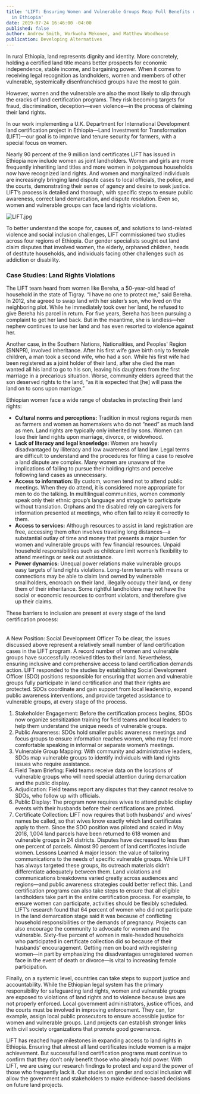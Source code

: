 ```yaml
---
title: 'LIFT: Ensuring Women and Vulnerable Groups Reap Full Benefits of Land Certification
  in Ethiopia'
date: 2019-07-24 16:46:00 -04:00
published: false
author: Andrew Smith, Workwoha Mekonen, and Matthew Woodhouse
publication: Developing Alternatives
---
```


In rural Ethiopia, land represents dignity and identity. More concretely, holding a certified land title means better prospects for economic independence, stable income, and bargaining power. When it comes to receiving legal recognition as landholders, women and members of other vulnerable, systemically disenfranchised groups have the most to gain. 





However, women and the vulnerable are also the most likely to slip through the cracks of land certification programs. They risk becoming targets for fraud, discrimination, deception—even violence—in the process of claiming their land rights. 

In our work implementing a U.K. Department for International Development land certification project in Ethiopia—Land Investment for Transformation (LIFT)—our goal is to improve land tenure security for farmers, with a special focus on women. 

Nearly 90 percent of the 9 million land certificates LIFT has issued in Ethiopia now include women as joint landholders. Women and girls are more frequently inheriting land titles and more women in polygamous households now have recognized land rights. And women and marginalized individuals are increasingly bringing land dispute cases to local officials, the police, and the courts, demonstrating their sense of agency and desire to seek justice. 
LIFT’s process is detailed and thorough, with specific steps to ensure public awareness, correct land demarcation, and dispute resolution. Even so, women and vulnerable groups can face land rights violations. 

![LIFT.jpg](/uploads/LIFT.jpg)

To better understand the scope for, causes of, and solutions to land-related violence and social inclusion challenges, LIFT commissioned two studies across four regions of Ethiopia.  Our gender specialists sought out land claim disputes that involved women, the elderly, orphaned children, heads of destitute households, and individuals facing other challenges such as addiction or disability. 

### Case Studies: Land Rights Violations

The LIFT team heard from women like Bereha, a 50-year-old head of household in the state of Tigray. “I have no one to protect me,” said Bereha. In 2012, she agreed to swap land with her sister’s son, who lived on the neighboring plot. While he immediately took over her land, he refused to give Bereha his parcel in return. For five years, Bereha has been pursuing a complaint to get her land back. But in the meantime, she is landless—her nephew continues to use her land and has even resorted to violence against her.
 
Another case, in the Southern Nations, Nationalities, and Peoples' Region (SNNPR), involved inheritance. After his first wife gave birth only to female children, a man took a second wife, who had a son. While his first wife had been registered as a joint holder of their land, after she died the man wanted all his land to go to his son, leaving his daughters from the first marriage in a precarious situation. Worse, community elders agreed that the son deserved rights to the land, “as it is expected that [he] will pass the land on to sons upon marriage.”

Ethiopian women face a wide range of obstacles in protecting their land rights:

* **Cultural norms and perceptions:** Tradition in most regions regards men as farmers and women as homemakers who do not “need” as much land as men. Land rights are typically only inherited by sons. Women can lose their land rights upon marriage, divorce, or widowhood. 
* **Lack of literacy and legal knowledge:** Women are heavily disadvantaged by illiteracy and low awareness of land law. Legal terms are difficult to understand and the procedures for filing a case to resolve a land dispute are complex. Many women are unaware of the implications of failing to pursue their holding rights and perceive following land cases as unnecessary. 
* **Access to information:** By custom, women tend not to attend public meetings. When they do attend, it is considered more appropriate for men to do the talking. In multilingual communities, women commonly speak only their ethnic group’s language and struggle to participate without translation. Orphans and the disabled rely on caregivers for information presented at meetings, who often fail to relay it correctly to them. 
* **Access to services:** Although resources to assist in land registration are free, accessing them often involves traveling long distances—a substantial outlay of time and money that presents a major burden for women and vulnerable groups with few financial resources.  Unpaid household responsibilities such as childcare limit women’s flexibility to attend meetings or seek out assistance.
* **Power dynamics:** Unequal power relations make vulnerable groups easy targets of land rights violations. Long-term tenants with means or connections may be able to claim land owned by vulnerable smallholders, encroach on their land, illegally occupy their land, or deny them of their inheritance. Some rightful landholders may not have the social or economic resources to confront violators, and therefore give up their claims. 

These barriers to inclusion are present at every stage of the land certification process:

<script src="//my.visme.co/visme.js"></script><div class="visme_d" data-url="9079vynk-ensuring-that-women-and-vulnerable-groups-reap-the-full-benefits-of-land-certification" data-w="800" data-h="1349" data-domain="my"></div><p style="width: 220px; font-family: Montserrat,serif; border-radius:3px; padding: 3px; font-size: 12px; color: #314152" > 

A New Position: Social Development Officer
To be clear, the issues discussed above represent a relatively small number of land certification cases in the LIFT program. A record number of women and vulnerable groups have successfully received titles to their land. Nevertheless, ensuring inclusive and comprehensive access to land certification demands action.
LIFT responded to the studies by establishing Social Development Officer (SDO) positions responsible for ensuring that women and vulnerable groups fully participate in land certification and that their rights are protected. SDOs coordinate and gain support from local leadership, expand public awareness interventions, and provide targeted assistance to vulnerable groups, at every stage of the process. 
1.	Stakeholder Engagement: Before the certification process begins, SDOs now organize sensitization training for field teams and local leaders to help them understand the unique needs of vulnerable groups. 
2.	Public Awareness: SDOs hold smaller public awareness meetings and focus groups to ensure information reaches women, who may feel more comfortable speaking in informal or separate women’s meetings.
3.	Vulnerable Group Mapping: With community and administrative leaders, SDOs map vulnerable groups to identify individuals with land rights issues who require assistance.
4.	Field Team Briefing: Field teams receive data on the locations of vulnerable groups who will need special attention during demarcation and the public display.
5.	Adjudication: Field teams report any disputes that they cannot resolve to SDOs, who follow up with officials. 
6.	Public Display: The program now requires wives to attend public display events with their husbands before their certifications are printed. 
7.	Certificate Collection: LIFT now requires that both husbands’ and wives’ names be called, so that wives know exactly which land certificates apply to them. 
Since the SDO position was piloted and scaled in May 2018, 1,004 land parcels have been returned to 618 women and vulnerable groups in 24 districts. Disputes have decreased to less than one percent of parcels. Almost 90 percent of land certificates include women. 
Lessons Learned
A major lesson: the value of tailoring communications to the needs of specific vulnerable groups. While LIFT has always targeted these groups, its outreach materials didn’t differentiate adequately between them. Land violations and communications breakdowns varied greatly across audiences and regions—and public awareness strategies could better reflect this.
Land certification programs can also take steps to ensure that all eligible landholders take part in the entire certification process. For example, to ensure women can participate, activities should be flexibly scheduled. LIFT’s research found that 64 percent of women who did not participate in the land demarcation stage said it was because of conflicting household responsibilities or the demands of pregnancy. 
Projects can also encourage the community to advocate for women and the vulnerable. Sixty-five percent of women in male-headed households who participated in certificate collection did so because of their husbands’ encouragement. Getting men on board with registering women—in part by emphasizing the disadvantages unregistered women face in the event of death or divorce—is vital to increasing female participation. 

Finally, on a systemic level, countries can take steps to support justice and accountability. While the Ethiopian legal system has the primary responsibility for safeguarding land rights, women and vulnerable groups are exposed to violations of land rights and to violence because laws are not properly enforced. Local government administrators, justice offices, and the courts must be involved in improving enforcement. They can, for example, assign local public prosecutors to ensure accessible justice for women and vulnerable groups. Land projects can establish stronger links with civil society organizations that promote good governance. 

LIFT has reached huge milestones in expanding access to land rights in Ethiopia. Ensuring that almost all land certificates include women is a major achievement. But successful land certification programs must continue to confirm that they don’t only benefit those who already hold power. With LIFT, we are using our research findings to protect and expand the power of those who frequently lack it. Our studies on gender and social inclusion will allow the government and stakeholders to make evidence-based decisions on future land projects. 
